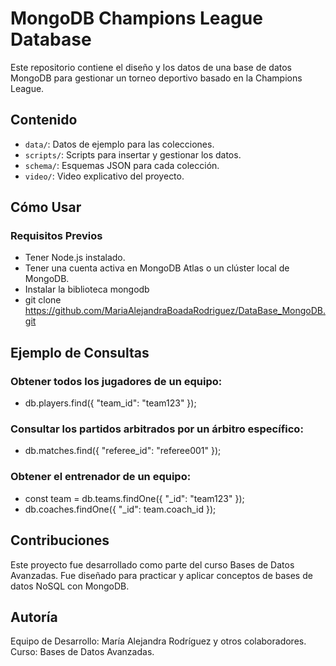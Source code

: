 # MongoDB Champions League Database

Este repositorio contiene el diseño y los datos de una base de datos MongoDB para gestionar un torneo deportivo basado en la Champions League.

## Contenido
- `data/`: Datos de ejemplo para las colecciones.
- `scripts/`: Scripts para insertar y gestionar los datos.
- `schema/`: Esquemas JSON para cada colección.
- `video/`: Video explicativo del proyecto.

## Cómo Usar

### Requisitos Previos

- Tener Node.js instalado.
- Tener una cuenta activa en MongoDB Atlas o un clúster local de MongoDB.
- Instalar la biblioteca mongodb
- git clone https://github.com/MariaAlejandraBoadaRodriguez/DataBase_MongoDB.git

## Ejemplo de Consultas

### Obtener todos los jugadores de un equipo:

- db.players.find({ "team_id": "team123" });

### Consultar los partidos arbitrados por un árbitro específico:

- db.matches.find({ "referee_id": "referee001" });

### Obtener el entrenador de un equipo:

- const team = db.teams.findOne({ "_id": "team123" });
- db.coaches.findOne({ "_id": team.coach_id });

##  Contribuciones

Este proyecto fue desarrollado como parte del curso Bases de Datos Avanzadas. Fue diseñado para practicar y aplicar conceptos de bases de datos NoSQL con MongoDB.

##  Autoría

Equipo de Desarrollo: María Alejandra Rodríguez y otros colaboradores.
Curso: Bases de Datos Avanzadas.
